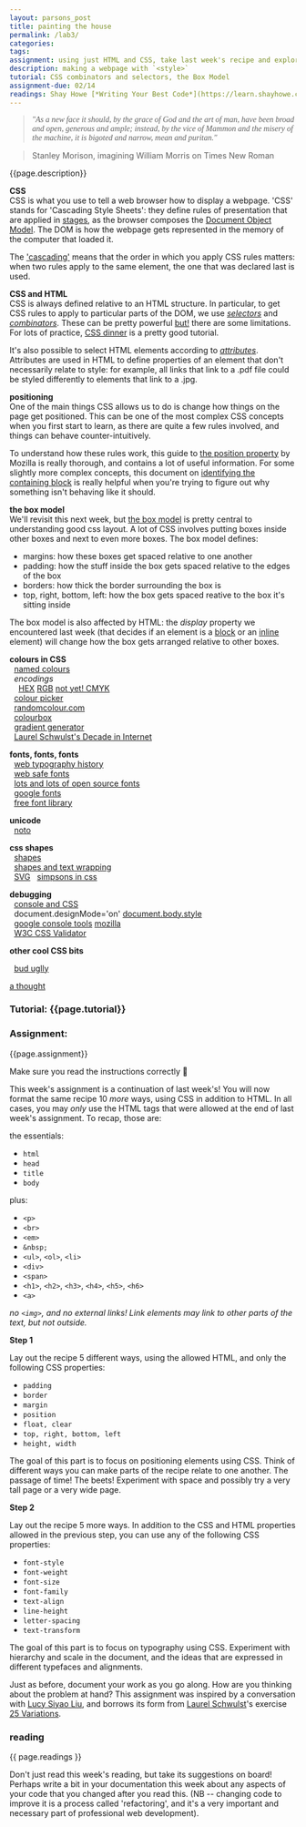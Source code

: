 ```yaml
---  
layout: parsons_post  
title: painting the house
permalink: /lab3/  
categories:   
tags:  
assignment: using just HTML and CSS, take last week's recipe and explore 10 more variations
description: making a webpage with `<style>`
tutorial: CSS combinators and selectors, the Box Model
assignment-due: 02/14
readings: Shay Howe [*Writing Your Best Code*](https://learn.shayhowe.com/html-css/writing-your-best-code/)  
---  
```


<blockquote style="font-family: Times"><i>"As a new face it should, by the grace of God and the art of man, have been broad and open, gen­er­ous and ample; instead, by the vice of Mam­mon and the mis­ery of the machine, it is big­oted and nar­row, mean and puri­tan."</i></blockquote>
<blockquote>Stanley Morison, imagining William Morris on Times New Roman</blockquote>

{{page.description}}

**CSS**  
CSS is what you use to tell a web browser how to display a webpage. 'CSS' stands for 'Cascading Style Sheets': they define rules of presentation that are applied in [stages](https://developer.mozilla.org/en-US/docs/Learn/CSS/First_steps/How_CSS_works), as the browser composes the [Document Object Model](https://developer.mozilla.org/en-US/docs/Web/API/Document_Object_Model/Introduction). The DOM is how the webpage gets represented in the memory of the computer that loaded it.

The ['cascading'](https://developer.mozilla.org/en-US/docs/Learn/CSS/Building_blocks/Cascade_and_inheritance) means that the order in which you apply CSS rules matters: when two rules apply to the same element, the one that was declared last is used.

**CSS and HTML**  
CSS is always defined relative to an HTML structure. In particular, to get CSS rules to apply to particular parts of the DOM, we use [*selectors*](https://www.w3schools.com/css/css_selectors.asp) and [*combinators*](https://www.w3schools.com/Css/css_combinators.asp). These can be pretty powerful [but!](https://stackoverflow.com/questions/1014861/is-there-a-css-parent-selector) there are some limitations. For lots of practice, [CSS dinner](http://flukeout.github.io/) is a pretty good tutorial.

It's also possible to select HTML elements according to [*attributes*](https://www.w3schools.com/css/css_attribute_selectors.asp). Attributes are used in HTML to define properties of an element that don't necessarily relate to style: for example, all links that link to a .pdf file could be styled differently to elements that link to a .jpg.

**positioning**  
One of the main things CSS allows us to do is change how things on the page get positioned. This can be one of the most complex CSS concepts when you first start to learn, as there are quite a few rules involved, and things can behave counter-intuitively.

To understand how these rules work, this guide to [the position property](https://developer.mozilla.org/en-US/docs/Learn/CSS/CSS_layout/Positioning) by Mozilla is really thorough, and contains a lot of useful information. For some slightly more complex concepts, this document on [identifying the containing block](https://developer.mozilla.org/en-US/docs/Web/CSS/Containing_block#Identifying_the_containing_block) is really helpful when you're trying to figure out why something isn't behaving like it should.

**the box model**  
We'll revisit this next week, but [the box model](https://developer.mozilla.org/en-US/docs/Learn/CSS/Building_blocks/The_box_model) is pretty central to understanding good css layout. A lot of CSS involves putting boxes inside other boxes and next to even more boxes. The box model defines:

* margins: how these boxes get spaced relative to one another
* padding: how the stuff inside the box gets spaced relative to the edges of the box
* borders: how thick the border surrounding the box is
* top, right, bottom, left: how the box gets spaced reative to the box it's sitting inside

The box model is also affected by HTML: the *display* property we encountered last week (that decides if an element is a [block](https://developer.mozilla.org/en-US/docs/Web/HTML/Block-level_elements) or an [inline](https://developer.mozilla.org/en-US/docs/Web/HTML/Inline_elements) element) will change how the box gets arranged relative to other boxes.

**colours in CSS**  
  [named colours](https://www.w3schools.com/colors/colors_groups.asp)  
  *encodings*  
    [HEX](https://www.w3schools.com/colors/colors_hexadecimal.asp) [RGB](https://www.w3schools.com/colors/colors_rgb.asp) [not yet! CMYK](https://www.w3schools.com/colors/colors_cmyk.asp)  
  [colour picker](https://www.w3schools.com/colors/colors_picker.asp)  
  [randomcolour.com](http://randomcolour.com)  
  [colourbox](https://www.colorbox.io)  
  [gradient generator](https://cssgradient.io)  
  [Laurel Schwulst's Decade in Internet](https://rhizome.org/editorial/2020/jan/06/laurel-schwulsts-decade-in-internet/)  

**fonts, fonts, fonts**  
  [web typography history](https://en.wikipedia.org/wiki/Web_typography)  
  [web safe fonts](https://www.w3schools.com/cssref/css_websafe_fonts.asp)  
  [lots and lots of open source fonts](https://www.are.na/frederic-brodbeck/open-source-typefaces)  
  [google fonts](https://fonts.google.com)  
  [free font library](http://typotheque.luuse.io)  

**unicode**  
  [noto](https://www.google.com/get/noto/)  

**css shapes**  
  [shapes](https://css-tricks.com/the-shapes-of-css/)  
  [shapes and text wrapping](https://www.w3.org/TR/css-shapes-1/)  
  [SVG](https://developer.mozilla.org/en-US/docs/Web/SVG/Tutorial/SVG_and_CSS)
  [simpsons in css](https://pattle.github.io/simpsons-in-css/)  

**debugging**  
  [console and CSS](https://developer.mozilla.org/en-US/docs/Learn/CSS/Building_blocks/Debugging_CSS)  
  document.designMode='on' [document.body.style](https://www.w3schools.com/jsref/dom_obj_style.asp)  
  [google console tools](https://developers.google.com/web/tools/chrome-devtools/console) [mozilla](https://developer.mozilla.org/en-US/docs/Tools/Browser_Console)  
  [W3C CSS Validator](https://jigsaw.w3.org/css-validator/)  

**other cool CSS bits**  

  [bud uglly](http://budugllydesign.com/index.html)  

[a thought](https://twitter.com/karagates/status/1222385354298122240?s=20)  

### Tutorial: {{page.tutorial}}

### Assignment: 

{{page.assignment}}

Make sure you read the instructions correctly 👀

This week's assignment is a continuation of last week's! You will now format the same recipe 10 *more* ways, using CSS in addition to HTML. In all cases, you may *only* use the HTML tags that were allowed at the end of last week's assignment. To recap, those are:

the essentials:
* `html`
* `head`
* `title`
* `body`

plus:
* `<p>`
* `<br>`
* `<em>`
* `&nbsp;`
* `<ul>`, `<ol>`, `<li>`
* `<div>`
* `<span>`
* `<h1>`, `<h2>`, `<h3>`, `<h4>`, `<h5>`, `<h6>`
* `<a>`

*no `<img>`, and no external links! Link elements may link to other parts of the text, but not outside.*


**Step 1**

Lay out the recipe 5 different ways, using the allowed HTML, and only the following CSS properties:

* `padding`
* `border`
* `margin`
* `position`
* `float, clear`
* `top, right, bottom, left`
* `height, width`

The goal of this part is to focus on positioning elements using CSS. Think of different ways you can make parts of the recipe relate to one another. The passage of time! The beets! Experiment with space and possibly try a very tall page or a very wide page.

**Step 2**

Lay out the recipe 5 more ways. In addition to the CSS and HTML properties allowed in the previous step, you can use any of the following CSS properties:

* `font-style`
* `font-weight`
* `font-size`
* `font-family`
* `text-align`
* `line-height`
* `letter-spacing`
* `text-transform`

The goal of this part is to focus on typography using CSS. Experiment with hierarchy and scale in the document, and the ideas that are expressed in different typefaces and alignments.

Just as before, document your work as you go along. How are you thinking about the problem at hand? This assignment was inspired by a conversation with [Lucy Siyao Liu](https://www.liulucy.com/info), and borrows its form from [Laurel Schwulst](http://laurelschwulst.com)'s exercise [25 Variations](http://veryinteractive.net/projects/variations).

### reading

{{ page.readings }}

Don't just read this week's reading, but take its suggestions on board! Perhaps write a bit in your documentation this week about any aspects of your code that you changed after you read this. (NB -- changing code to improve it is a process called 'refactoring', and it's a very important and necessary part of professional web development).




